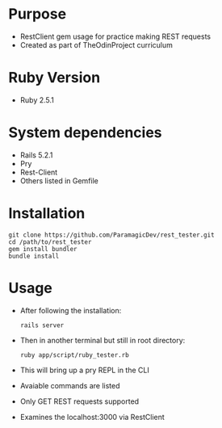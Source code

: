 # Purpose
* RestClient gem usage for practice making REST requests
* Created as part of TheOdinProject curriculum

# Ruby Version
* Ruby 2.5.1

# System dependencies
* Rails 5.2.1
* Pry
* Rest-Client
* Others listed in Gemfile

# Installation

    git clone https://github.com/ParamagicDev/rest_tester.git
    cd /path/to/rest_tester
    gem install bundler
    bundle install

# Usage

* After following the installation:

      rails server

* Then in another terminal but still in root directory:

      ruby app/script/ruby_tester.rb

* This will bring up a pry REPL in the CLI
* Avaiable commands are listed
* Only GET REST requests supported
* Examines the localhost:3000 via RestClient
